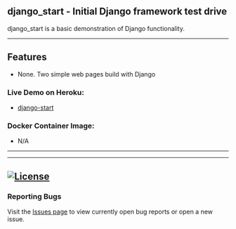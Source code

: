## django_start - Initial Django framework test drive

django_start is a basic demonstration of Django functionality. 



---
## Features
 - None. Two simple web pages build with Django

### Live Demo on Heroku: 
 - [django-start](https://peaceful-beach-56605.herokuapp.com/)
### Docker Container Image:

 - N/A
---



---
[![License](https://img.shields.io/badge/license-MIT-green)](https://github.com/kevinbowen777/django_start/blob/master/LICENSE)
---
### Reporting Bugs                                                              
                                                                                 
   Visit the [Issues page](https://github.com/kevinbowen777/django_start/issues)
      to view currently open bug reports or open a new issue.
